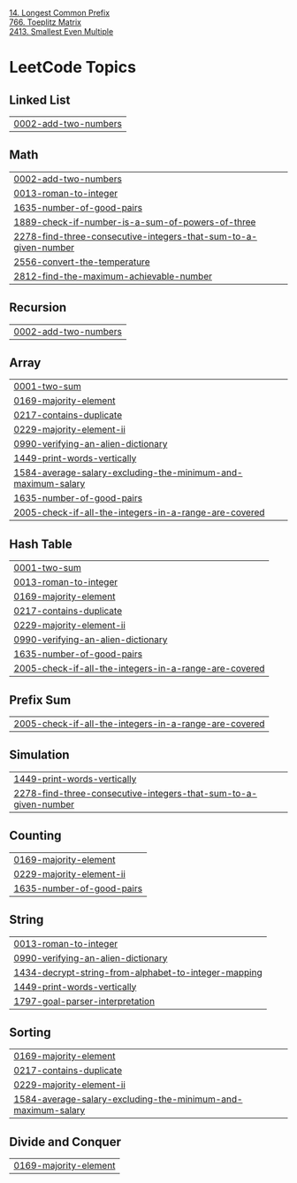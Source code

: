 [14. Longest Common Prefix](https://leetcode.com/problems/longest-common-prefix/)<br>
[766. Toeplitz Matrix](https://leetcode.com/problems/toeplitz-matrix/)<br>
[2413. Smallest Even Multiple](https://leetcode.com/problems/smallest-even-multiple/)<br>


<!---LeetCode Topics Start-->
# LeetCode Topics
## Linked List
|  |
| ------- |
| [0002-add-two-numbers](https://github.com/simera7/Competetive_Programming/tree/master/0002-add-two-numbers) |
## Math
|  |
| ------- |
| [0002-add-two-numbers](https://github.com/simera7/Competetive_Programming/tree/master/0002-add-two-numbers) |
| [0013-roman-to-integer](https://github.com/simera7/Competetive_Programming/tree/master/0013-roman-to-integer) |
| [1635-number-of-good-pairs](https://github.com/simera7/Competetive_Programming/tree/master/1635-number-of-good-pairs) |
| [1889-check-if-number-is-a-sum-of-powers-of-three](https://github.com/simera7/Competetive_Programming/tree/master/1889-check-if-number-is-a-sum-of-powers-of-three) |
| [2278-find-three-consecutive-integers-that-sum-to-a-given-number](https://github.com/simera7/Competetive_Programming/tree/master/2278-find-three-consecutive-integers-that-sum-to-a-given-number) |
| [2556-convert-the-temperature](https://github.com/simera7/Competetive_Programming/tree/master/2556-convert-the-temperature) |
| [2812-find-the-maximum-achievable-number](https://github.com/simera7/Competetive_Programming/tree/master/2812-find-the-maximum-achievable-number) |
## Recursion
|  |
| ------- |
| [0002-add-two-numbers](https://github.com/simera7/Competetive_Programming/tree/master/0002-add-two-numbers) |
## Array
|  |
| ------- |
| [0001-two-sum](https://github.com/simera7/Competetive_Programming/tree/master/0001-two-sum) |
| [0169-majority-element](https://github.com/simera7/Competetive_Programming/tree/master/0169-majority-element) |
| [0217-contains-duplicate](https://github.com/simera7/Competetive_Programming/tree/master/0217-contains-duplicate) |
| [0229-majority-element-ii](https://github.com/simera7/Competetive_Programming/tree/master/0229-majority-element-ii) |
| [0990-verifying-an-alien-dictionary](https://github.com/simera7/Competetive_Programming/tree/master/0990-verifying-an-alien-dictionary) |
| [1449-print-words-vertically](https://github.com/simera7/Competetive_Programming/tree/master/1449-print-words-vertically) |
| [1584-average-salary-excluding-the-minimum-and-maximum-salary](https://github.com/simera7/Competetive_Programming/tree/master/1584-average-salary-excluding-the-minimum-and-maximum-salary) |
| [1635-number-of-good-pairs](https://github.com/simera7/Competetive_Programming/tree/master/1635-number-of-good-pairs) |
| [2005-check-if-all-the-integers-in-a-range-are-covered](https://github.com/simera7/Competetive_Programming/tree/master/2005-check-if-all-the-integers-in-a-range-are-covered) |
## Hash Table
|  |
| ------- |
| [0001-two-sum](https://github.com/simera7/Competetive_Programming/tree/master/0001-two-sum) |
| [0013-roman-to-integer](https://github.com/simera7/Competetive_Programming/tree/master/0013-roman-to-integer) |
| [0169-majority-element](https://github.com/simera7/Competetive_Programming/tree/master/0169-majority-element) |
| [0217-contains-duplicate](https://github.com/simera7/Competetive_Programming/tree/master/0217-contains-duplicate) |
| [0229-majority-element-ii](https://github.com/simera7/Competetive_Programming/tree/master/0229-majority-element-ii) |
| [0990-verifying-an-alien-dictionary](https://github.com/simera7/Competetive_Programming/tree/master/0990-verifying-an-alien-dictionary) |
| [1635-number-of-good-pairs](https://github.com/simera7/Competetive_Programming/tree/master/1635-number-of-good-pairs) |
| [2005-check-if-all-the-integers-in-a-range-are-covered](https://github.com/simera7/Competetive_Programming/tree/master/2005-check-if-all-the-integers-in-a-range-are-covered) |
## Prefix Sum
|  |
| ------- |
| [2005-check-if-all-the-integers-in-a-range-are-covered](https://github.com/simera7/Competetive_Programming/tree/master/2005-check-if-all-the-integers-in-a-range-are-covered) |
## Simulation
|  |
| ------- |
| [1449-print-words-vertically](https://github.com/simera7/Competetive_Programming/tree/master/1449-print-words-vertically) |
| [2278-find-three-consecutive-integers-that-sum-to-a-given-number](https://github.com/simera7/Competetive_Programming/tree/master/2278-find-three-consecutive-integers-that-sum-to-a-given-number) |
## Counting
|  |
| ------- |
| [0169-majority-element](https://github.com/simera7/Competetive_Programming/tree/master/0169-majority-element) |
| [0229-majority-element-ii](https://github.com/simera7/Competetive_Programming/tree/master/0229-majority-element-ii) |
| [1635-number-of-good-pairs](https://github.com/simera7/Competetive_Programming/tree/master/1635-number-of-good-pairs) |
## String
|  |
| ------- |
| [0013-roman-to-integer](https://github.com/simera7/Competetive_Programming/tree/master/0013-roman-to-integer) |
| [0990-verifying-an-alien-dictionary](https://github.com/simera7/Competetive_Programming/tree/master/0990-verifying-an-alien-dictionary) |
| [1434-decrypt-string-from-alphabet-to-integer-mapping](https://github.com/simera7/Competetive_Programming/tree/master/1434-decrypt-string-from-alphabet-to-integer-mapping) |
| [1449-print-words-vertically](https://github.com/simera7/Competetive_Programming/tree/master/1449-print-words-vertically) |
| [1797-goal-parser-interpretation](https://github.com/simera7/Competetive_Programming/tree/master/1797-goal-parser-interpretation) |
## Sorting
|  |
| ------- |
| [0169-majority-element](https://github.com/simera7/Competetive_Programming/tree/master/0169-majority-element) |
| [0217-contains-duplicate](https://github.com/simera7/Competetive_Programming/tree/master/0217-contains-duplicate) |
| [0229-majority-element-ii](https://github.com/simera7/Competetive_Programming/tree/master/0229-majority-element-ii) |
| [1584-average-salary-excluding-the-minimum-and-maximum-salary](https://github.com/simera7/Competetive_Programming/tree/master/1584-average-salary-excluding-the-minimum-and-maximum-salary) |
## Divide and Conquer
|  |
| ------- |
| [0169-majority-element](https://github.com/simera7/Competetive_Programming/tree/master/0169-majority-element) |
<!---LeetCode Topics End-->